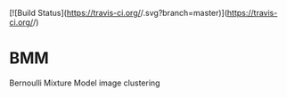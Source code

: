 [![Build Status](https://travis-ci.org/<github username>/<repo name>.svg?branch=master)](https://travis-ci.org/<github username>/<repo name>)
# BMM
Bernoulli Mixture Model image clustering
